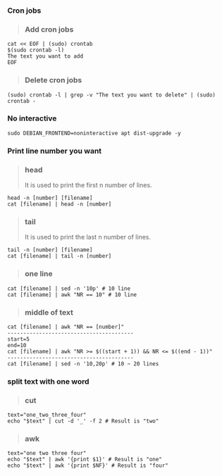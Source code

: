 ### Cron jobs

> ### Add cron jobs

    cat << EOF | (sudo) crontab
    $(sudo crontab -l)
    The text you want to add
    EOF

> ### Delete cron jobs

    (sudo) crontab -l | grep -v "The text you want to delete" | (sudo) crontab -
    
### No interactive

    sudo DEBIAN_FRONTEND=noninteractive apt dist-upgrade -y

### Print line number you want

> ### head
> It is used to print the first n number of lines.

    head -n [number] [filename]
    cat [filename] | head -n [number]
    
> ### tail
> It is used to print the last n number of lines.

    tail -n [number] [filename]
    cat [filename] | tail -n [number]
    
> ### one line

    cat [filename] | sed -n '10p' # 10 line
    cat [filename] | awk "NR == 10" # 10 line
    
> ### middle of text

    cat [filename] | awk "NR == [number]"
    ----------------------------------------
    start=5
    end=10
    cat [filename] | awk "NR >= $((start + 1)) && NR <= $((end - 1))"
    ----------------------------------------
    cat [filename] | sed -n '10,20p' # 10 ~ 20 lines

### split text with one word

> ### cut

    text="one_two_three_four"
    echo "$text" | cut -d '_' -f 2 # Result is "two"
    
> ### awk

    text="one two three four"
    echo "$text" | awk '{print $1}' # Result is "one"
    echo "$text" | awk '{print $NF}' # Result is "four"
